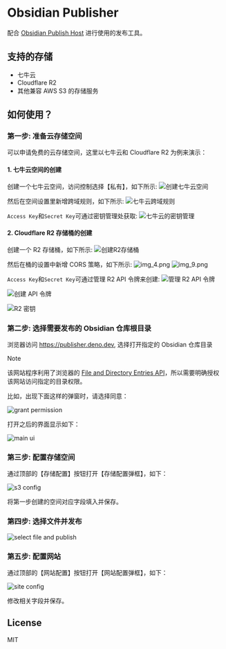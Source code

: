 # Obsidian Publisher

配合 [Obsidian Publish Host](https://github.com/jooooock/obsidian-publish-host) 进行使用的发布工具。

## 支持的存储

- 七牛云
- Cloudflare R2
- 其他兼容 AWS S3 的存储服务


## 如何使用？

### 第一步: 准备云存储空间

可以申请免费的云存储空间，这里以七牛云和 Cloudflare R2 为例来演示：

#### 1. 七牛云空间的创建

创建一个七牛云空间，访问控制选择【私有】，如下所示:
![创建七牛云空间](assets/create-qiniu-bucket.png)

然后在空间设置里新增跨域规则，如下所示:
![七牛云跨域规则](assets/qiniu-bucket-cors.png)

`Access Key`和`Secret Key`可通过密钥管理处获取:
![七牛云的密钥管理](assets/qiniu-ak-sk.png)


#### 2. Cloudflare R2 存储桶的创建

创建一个 R2 存储桶，如下所示:
![创建R2存储桶](assets/r2-create-bucket.png)

然后在桶的设置中新增 CORS 策略，如下所示:
![img_4.png](assets/r2-cors-1.png)
![img_9.png](assets/r2-cors-2.png)

`Access Key`和`Secret Key`可通过管理 R2 API 令牌来创建:
![管理 R2 API 令牌](assets/r2-ak-sk-1.png)

![创建 API 令牌](assets/r2-ak-sk-2.png)

![R2 密钥](assets/r2-ak-sk-3.png)


### 第二步: 选择需要发布的 Obsidian 仓库根目录

浏览器访问 https://publisher.deno.dev, 选择打开指定的 Obsidian 仓库目录

> [!NOTE]
> 该网站程序利用了浏览器的 [File and Directory Entries API](https://developer.mozilla.org/en-US/docs/Web/API/File_and_Directory_Entries_API)，所以需要明确授权该网站访问指定的目录权限。
> 
> 比如，出现下面这样的弹窗时，请选择同意：
> 
> ![grant permission](assets/grant-permission.png)

打开之后的界面显示如下：

![main ui](assets/main-ui.png)


### 第三步: 配置存储空间

通过顶部的【存储配置】按钮打开【存储配置弹框】，如下：

![s3 config](assets/s3-config.png)

将第一步创建的空间对应字段填入并保存。


### 第四步: 选择文件并发布

![select file and publish](assets/publish.png)


### 第五步: 配置网站

通过顶部的【网站配置】按钮打开【网站配置弹框】，如下：

![site config](assets/site-config.png)

修改相关字段并保存。


## License

MIT
